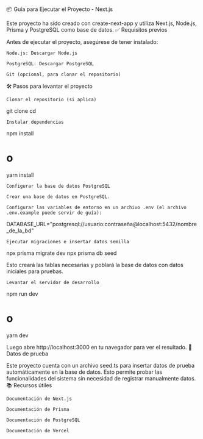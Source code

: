 📦 Guía para Ejecutar el Proyecto - Next.js

Este proyecto ha sido creado con create-next-app y utiliza Next.js, Node.js, Prisma y PostgreSQL como base de datos.
✅ Requisitos previos

Antes de ejecutar el proyecto, asegúrese de tener instalado:

    Node.js: Descargar Node.js

    PostgreSQL: Descargar PostgreSQL

    Git (opcional, para clonar el repositorio)

🛠️ Pasos para levantar el proyecto

    Clonar el repositorio (si aplica)

git clone <url-del-repositorio>
cd <nombre-del-proyecto>

    Instalar dependencias

npm install
# o
yarn install

    Configurar la base de datos PostgreSQL

    Crear una base de datos en PostgreSQL.

    Configurar las variables de entorno en un archivo .env (el archivo .env.example puede servir de guía):

DATABASE_URL="postgresql://usuario:contraseña@localhost:5432/nombre_de_la_bd"

    Ejecutar migraciones e insertar datos semilla

npx prisma migrate dev
npx prisma db seed

Esto creará las tablas necesarias y poblará la base de datos con datos iniciales para pruebas.

    Levantar el servidor de desarrollo

npm run dev
# o
yarn dev

Luego abre http://localhost:3000 en tu navegador para ver el resultado.
🧪 Datos de prueba

Este proyecto cuenta con un archivo seed.ts para insertar datos de prueba automáticamente en la base de datos. Esto permite probar las funcionalidades del sistema sin necesidad de registrar manualmente datos.
📚 Recursos útiles

    Documentación de Next.js

    Documentación de Prisma

    Documentación de PostgreSQL

    Documentación de Vercel

